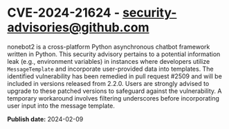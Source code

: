 # CVE-2024-21624 - security-advisories@github.com

nonebot2 is a cross-platform Python asynchronous chatbot framework written in Python. This security advisory pertains to a potential information leak (e.g., environment variables) in instances where developers utilize `MessageTemplate` and incorporate user-provided data into templates. The identified vulnerability has been remedied in pull request #2509 and will be included in versions released from 2.2.0. Users are strongly advised to upgrade to these patched versions to safeguard against the vulnerability. A temporary workaround involves filtering underscores before incorporating user input into the message template.

**Publish date:** 2024-02-09
